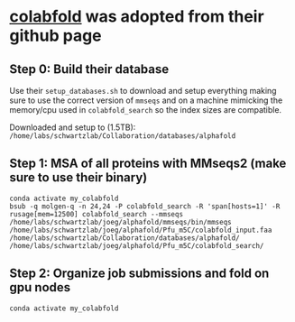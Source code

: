 # [colabfold](https://github.com/sokrypton/ColabFold) was adopted from their github page

## Step 0: Build their database
Use their `setup_databases.sh` to download and setup everything making sure to use the correct version of `mmseqs` and on a machine mimicking the memory/cpu used in `colabfold_search` so the index sizes are compatible.

Downloaded and setup to (1.5TB): `/home/labs/schwartzlab/Collaboration/databases/alphafold`

## Step 1: MSA of all proteins with MMseqs2 (make sure to use their binary)
```
conda activate my_colabfold
bsub -q molgen-q -n 24,24 -P colabfold_search -R 'span[hosts=1]' -R rusage[mem=12500] colabfold_search --mmseqs /home/labs/schwartzlab/joeg/alphafold/mmseqs/bin/mmseqs /home/labs/schwartzlab/joeg/alphafold/Pfu_m5C/colabfold_input.faa /home/labs/schwartzlab/Collaboration/databases/alphafold/ /home/labs/schwartzlab/joeg/alphafold/Pfu_m5C/colabfold_search/
```

## Step 2: Organize job submissions and fold on gpu nodes
```
conda activate my_colabfold



